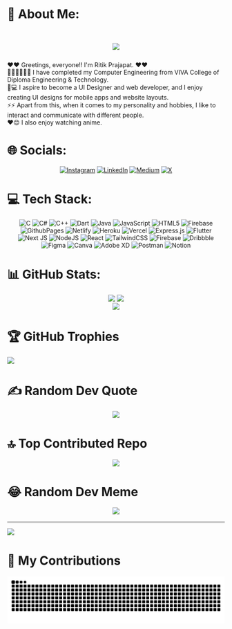 # 💫 About Me:
<h1 align="center">
    <img src="https://readme-typing-svg.herokuapp.com/?font=Merriweather&size=40&center=true&vCenter=true&width=500&height=70&duration=4000&lines=Hi+There!+👋;+I'm+Ritik+Prajapat+!;" />
</h1>

❤️❤️ Greetings, everyone!! I'm Ritik Prajapat. ❤️❤️<br>🧑🏻‍💻🧑🏻‍💻 I have completed my Computer Engineering from VIVA College of Diploma Engineering & Technology.<br>📱💻 I aspire to become a UI Designer and web developer, and I enjoy creating UI designs for mobile apps and website layouts.<br>⚡⚡ Apart from this, when it comes to my personality and hobbies, I like to interact and communicate with different people.<br>❤️😊 I also enjoy watching anime.


# 🌐 Socials:
<div align=center>
    
[![Instagram](https://img.shields.io/badge/Instagram-%23E4405F.svg?logo=Instagram&logoColor=white)](https://instagram.com/ritik.grp) [![LinkedIn](https://img.shields.io/badge/LinkedIn-%230077B5.svg?logo=linkedin&logoColor=white)](https://linkedin.com/in/ritikprajapat) [![Medium](https://img.shields.io/badge/Medium-12100E?logo=medium&logoColor=white)]((https://ritikprajapat.medium.com/)) [![X](https://img.shields.io/badge/X-black.svg?logo=X&logoColor=white)](https://x.com/Ritikp_04) 

</div>


# 💻 Tech Stack:
<div align=center>
    
![C](https://img.shields.io/badge/c-%2300599C.svg?style=for-the-badge&logo=c&logoColor=white) ![C#](https://img.shields.io/badge/c%23-%23239120.svg?style=for-the-badge&logo=csharp&logoColor=white) ![C++](https://img.shields.io/badge/c++-%2300599C.svg?style=for-the-badge&logo=c%2B%2B&logoColor=white) ![Dart](https://img.shields.io/badge/dart-%230175C2.svg?style=for-the-badge&logo=dart&logoColor=white) ![Java](https://img.shields.io/badge/java-%23ED8B00.svg?style=for-the-badge&logo=openjdk&logoColor=white) ![JavaScript](https://img.shields.io/badge/javascript-%23323330.svg?style=for-the-badge&logo=javascript&logoColor=%23F7DF1E) ![HTML5](https://img.shields.io/badge/html5-%23E34F26.svg?style=for-the-badge&logo=html5&logoColor=white) ![Firebase](https://img.shields.io/badge/firebase-%23039BE5.svg?style=for-the-badge&logo=firebase) ![GithubPages](https://img.shields.io/badge/github%20pages-121013?style=for-the-badge&logo=github&logoColor=white) ![Netlify](https://img.shields.io/badge/netlify-%23000000.svg?style=for-the-badge&logo=netlify&logoColor=#00C7B7) ![Heroku](https://img.shields.io/badge/heroku-%23430098.svg?style=for-the-badge&logo=heroku&logoColor=white) ![Vercel](https://img.shields.io/badge/vercel-%23000000.svg?style=for-the-badge&logo=vercel&logoColor=white) ![Express.js](https://img.shields.io/badge/express.js-%23404d59.svg?style=for-the-badge&logo=express&logoColor=%2361DAFB) ![Flutter](https://img.shields.io/badge/Flutter-%2302569B.svg?style=for-the-badge&logo=Flutter&logoColor=white) ![Next JS](https://img.shields.io/badge/Next-black?style=for-the-badge&logo=next.js&logoColor=white) ![NodeJS](https://img.shields.io/badge/node.js-6DA55F?style=for-the-badge&logo=node.js&logoColor=white) ![React](https://img.shields.io/badge/react-%2320232a.svg?style=for-the-badge&logo=react&logoColor=%2361DAFB) ![TailwindCSS](https://img.shields.io/badge/tailwindcss-%2338B2AC.svg?style=for-the-badge&logo=tailwind-css&logoColor=white) ![Firebase](https://img.shields.io/badge/Firebase-039BE5?style=for-the-badge&logo=Firebase&logoColor=white) ![Dribbble](https://img.shields.io/badge/Dribbble-EA4C89?style=for-the-badge&logo=dribbble&logoColor=white) ![Figma](https://img.shields.io/badge/figma-%23F24E1E.svg?style=for-the-badge&logo=figma&logoColor=white) ![Canva](https://img.shields.io/badge/Canva-%2300C4CC.svg?style=for-the-badge&logo=Canva&logoColor=white) ![Adobe XD](https://img.shields.io/badge/Adobe%20XD-470137?style=for-the-badge&logo=Adobe%20XD&logoColor=#FF61F6) ![Postman](https://img.shields.io/badge/Postman-FF6C37?style=for-the-badge&logo=postman&logoColor=white) ![Notion](https://img.shields.io/badge/Notion-%23000000.svg?style=for-the-badge&logo=notion&logoColor=white)

</div>

# 📊 GitHub Stats:
<div align=center>
    
<img src="https://github-readme-stats.vercel.app/api?username=ritikprajapat&theme=radical&hide_border=false&include_all_commits=true&count_private=true&border_radius=12" />
<img width=358 src="https://github-readme-stats.vercel.app/api/top-langs/?username=ritikprajapat&theme=radical&hide_border=false&include_all_commits=true&count_private=true&layout=compact&border_radius=12&size_weight=0.5&count_weight=0.5"/><br/>
<img src="https://github-readme-streak-stats.herokuapp.com/?user=ritikprajapat&theme=radical&hide_border=false&border_radius=12"  style="width: 700px;"/>

</div>

# 🏆 GitHub Trophies
![](https://github-profile-trophy.vercel.app/?username=ritikprajapat&theme=radical&no-frame=false&no-bg=false&margin-w=4)

# ✍️ Random Dev Quote
<div align=center>

<img src="https://quotes-github-readme.vercel.app/api?type=horizontal&theme=radical"  style="height: 200px;"/>
    
</div>

# 🔝 Top Contributed Repo
<div align=center>

![](https://github-contributor-stats.vercel.app/api?username=ritikprajapat&limit=5&theme=radical&combine_all_yearly_contributions=true)
    
</div>

# 😂 Random Dev Meme
<div align=center>

<img src='https://randommeme-five.vercel.app/' style="height: 400px;"/>
    
</div>

---
[![](https://visitcount.itsvg.in/api?id=ritikprajapat&icon=0&color=11)](https://visitcount.itsvg.in)

# 🐍 My Contributions
<img src="https://raw.githubusercontent.com/ritikprajapat/ritikprajapat/output/snake.svg" alt="Snake animation" />



